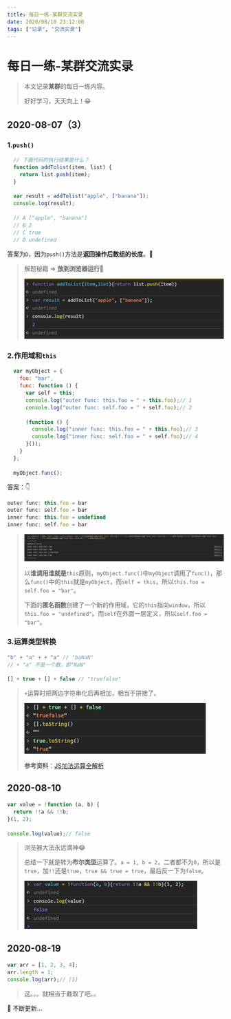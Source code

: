 ```yaml
---
title: 每日一练-某群交流实录
date: 2020/08/10 23:12:00
tags: ["记录", "交流实录"]
---
```


# 每日一练-某群交流实录

<ClientOnly>
  <display-bar :displayData="$frontmatter"></display-bar>
</ClientOnly>

> 本文记录**某群**的每日一练内容。
>
> 好好学习，天天向上！😁

## 2020-08-07（3）

### 1.`push()`

```js
  // 下面代码的执行结果是什么？
  function addTolist(item, list) {
    return list.push(item);
  }

  var result = addTolist("apple", ["banana"]);
  console.log(result);

  // A ["apple", "banana"]
  // B 2
  // C true
  // D undefined
```

答案为`D`，因为`push()`方法是**返回操作后数组的长度**。🤣

> 解题秘籍 => **放到浏览器运行**🤣
>
> ![daily-practicing-01](/images/record/daily-practicing-01.png)

### 2.作用域和`this`

```js
  var myObject = {
    foo: "bar",
    func: function () {
      var self = this;
      console.log("outer func: this.foo = " + this.foo);// 1
      console.log("outer func: self.foo = " + self.foo);// 2

      (function () {
        console.log("inner func: this.foo = " + this.foo);// 3
        console.log("inner func: self.foo = " + self.foo);// 4
      }());
    }
  };

  myObject.func();
```
答案：👇

```js
outer func: this.foo = bar
outer func: self.foo = bar
inner func: this.foo = undefined
inner func: self.foo = bar
```

> ![daily-practicing-02](/images/record/daily-practicing-02.png)
>
> 以**谁调用谁就是**`this`原则，`myObject.func()`中`myObject`调用了`func()`，那么`func()`中的`this`就是`myObject`，而`self = this`，所以`this.foo = self.foo = "bar"`。
>
> 下面的**匿名函数**创建了一个新的作用域，它的`this`指向`window`，所以`this.foo = "undefined"`。而`self`在外面一层定义，所以`self.foo = "bar"`。

### 3.运算类型转换

```js
"b" + "a" + + "a" // "baNaN"
// + "a" 不是一个数，即"NaN"

[] + true + [] + false // "truefalse"
```

> `+`运算时把两边字符串化后再相加，相当于拼接了。
>
> ![daily-practicing-04](/images/record/daily-practicing-04.png)
>
> **参考资料**：[JS加法运算全解析](https://www.jianshu.com/p/f4f2a57b0cfd)

## 2020-08-10

```js
var value = !function (a, b) {
  return !!a && !!b;
}(1, 2);

console.log(value);// false
```

> 浏览器大法永远滴神😂
>
> 总结一下就是转为**布尔类型**运算了。`a = 1, b = 2`，二者都不为`0`，所以是`true`，加`!!`还是`true`，`true && true = true`，最后反一下为`false`。
>
> ![daily-practicing-03](/images/record/daily-practicing-03.png)

## 2020-08-19

```js
var arr = [1, 2, 3, 4];
arr.length = 1;
console.log(arr);// [1]
```

> 这。。。就相当于截取了吧。。

🍗 不断更新...

